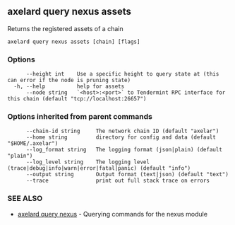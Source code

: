 ## axelard query nexus assets

Returns the registered assets of a chain

```
axelard query nexus assets [chain] [flags]
```

### Options

```
      --height int    Use a specific height to query state at (this can error if the node is pruning state)
  -h, --help          help for assets
      --node string   `<host>:<port>` to Tendermint RPC interface for this chain (default "tcp://localhost:26657")
```

### Options inherited from parent commands

```
      --chain-id string     The network chain ID (default "axelar")
      --home string         directory for config and data (default "$HOME/.axelar")
      --log_format string   The logging format (json|plain) (default "plain")
      --log_level string    The logging level (trace|debug|info|warn|error|fatal|panic) (default "info")
      --output string       Output format (text|json) (default "text")
      --trace               print out full stack trace on errors
```

### SEE ALSO

- [axelard query nexus](/cli-docs/v0_31_0/axelard_query_nexus) - Querying commands for the nexus module
